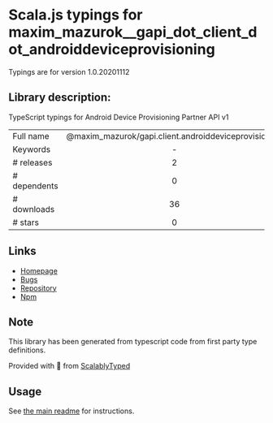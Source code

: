 
# Scala.js typings for maxim_mazurok__gapi_dot_client_dot_androiddeviceprovisioning

Typings are for version 1.0.20201112

## Library description:
TypeScript typings for Android Device Provisioning Partner API v1

|                    |                 |
| ------------------ | :-------------: |
| Full name          | @maxim_mazurok/gapi.client.androiddeviceprovisioning |
| Keywords           | - |
| # releases         | 2 |
| # dependents       | 0 |
| # downloads        | 36 |
| # stars            | 0 |

## Links
- [Homepage](https://github.com/Maxim-Mazurok/google-api-typings-generator#readme)
- [Bugs](https://github.com/Maxim-Mazurok/google-api-typings-generator/issues)
- [Repository](https://github.com/Maxim-Mazurok/google-api-typings-generator)
- [Npm](https://www.npmjs.com/package/%40maxim_mazurok%2Fgapi.client.androiddeviceprovisioning)
    


## Note
This library has been generated from typescript code from first party type definitions.

Provided with :purple_heart: from [ScalablyTyped](https://github.com/oyvindberg/ScalablyTyped)

## Usage
See [the main readme](../../readme.md) for instructions.


